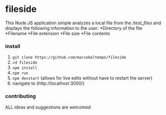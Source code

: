 # fileside
This Node.JS application simple analyzes a local file from the */test_files* and displays the following information to the user:
*Directory of the file
*Filename
*File extension
*File size
*File contents

### install
1. `git clone https://github.com/marcobeltempo/fileside`
2. `cd fileside`
3. `npm install`
4. `npm run` 
5. `npm devstart` (allows for live edits without have to restart the server)
6. navigate to (http://localhost:3000/)

### contributing
ALL ideas and suggestions are welcomed

